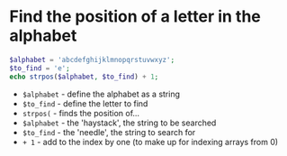 # Find the position of a letter in the alphabet

```php
$alphabet = 'abcdefghijklmnopqrstuvwxyz';
$to_find = 'e';
echo strpos($alphabet, $to_find) + 1;
```

- `$alphabet` - define the alphabet as a string
- `$to_find` - define the letter to find
- `strpos(` - finds the position of...
- `$alphabet` - the 'haystack', the string to be searched
- `$to_find` - the 'needle', the string to search for
- `+ 1` - add to the index by one (to make up for indexing arrays from 0)

